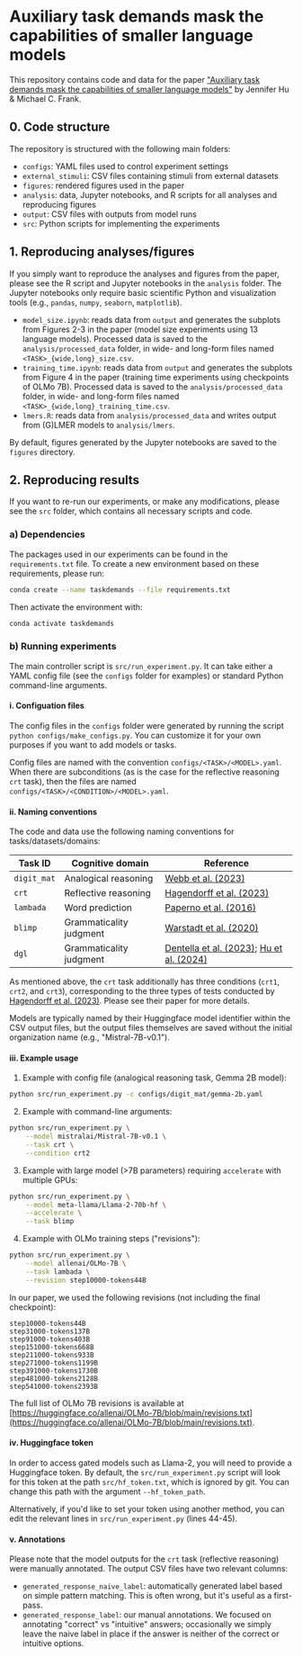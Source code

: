 # Auxiliary task demands mask the capabilities of smaller language models

This repository contains code and data for the paper ["Auxiliary task demands mask the capabilities of smaller language models"](https://arxiv.org/abs/2404.02418) by Jennifer Hu & Michael C. Frank.

## 0. Code structure

The repository is structured with the following main folders:

- `configs`: YAML files used to control experiment settings
- `external_stimuli`: CSV files containing stimuli from external datasets
- `figures`: rendered figures used in the paper
- `analysis`: data, Jupyter notebooks, and R scripts for all analyses and reproducing figures
- `output`: CSV files with outputs from model runs
- `src`: Python scripts for implementing the experiments

## 1. Reproducing analyses/figures

If you simply want to reproduce the analyses and figures from the paper,
please see the R script and Jupyter notebooks in the `analysis` folder. 
The Jupyter notebooks only require basic scientific Python and visualization tools
(e.g., `pandas`, `numpy`, `seaborn`, `matplotlib`).

- `model_size.ipynb`: reads data from `output` and generates the subplots from Figures 2-3 in the paper (model size experiments using 13 language models). 
Processed data is saved to the `analysis/processed_data` folder, in wide- and long-form files named `<TASK>_{wide,long}_size.csv`.
- `training_time.ipynb`: reads data from `output` and generates the subplots from Figure 4 in the paper (training time experiments using checkpoints of OLMo 7B).
Processed data is saved to the `analysis/processed_data` folder, in wide- and long-form files named `<TASK>_{wide,long}_training_time.csv`.
- `lmers.R`: reads data from `analysis/processed_data` and writes output from (G)LMER models to `analysis/lmers`.

By default, figures generated by the Jupyter notebooks are saved to the `figures` directory.

## 2. Reproducing results

If you want to re-run our experiments, or make any modifications,
please see the `src` folder, which contains all necessary scripts and code.

### a) Dependencies

The packages used in our experiments can be found in the `requirements.txt` file.
To create a new environment based on these requirements, please run:
```bash
conda create --name taskdemands --file requirements.txt
```
Then activate the environment with:
```bash
conda activate taskdemands
```

### b) Running experiments

The main controller script is `src/run_experiment.py`. It can take either a YAML config file (see the `configs` folder for examples) or standard Python command-line arguments.

#### i. Configuation files

The config files in the `configs` folder were generated by running the script `python configs/make_configs.py`. You can customize it for your own purposes if you want to add models or tasks.

Config files are named with the convention `configs/<TASK>/<MODEL>.yaml`. When there are subconditions (as is the case for the reflective reasoning `crt` task), then the files are named `configs/<TASK>/<CONDITION>/<MODEL>.yaml`.

#### ii. Naming conventions

The code and data use the following naming conventions for tasks/datasets/domains:

| Task ID      | Cognitive domain  | Reference |
| ------------ | --------------------------- | --------- |
| `digit_mat`  | Analogical reasoning        | [Webb et al. (2023)](https://www.nature.com/articles/s41562-023-01659-w)  |
| `crt`        | Reflective reasoning        | [Hagendorff et al. (2023)](https://www.nature.com/articles/s43588-023-00527-x) |
| `lambada`    | Word prediction             | [Paperno et al. (2016)](https://aclanthology.org/P16-1144/) |
| `blimp`      | Grammaticality judgment     | [Warstadt et al. (2020)](https://direct.mit.edu/tacl/article/doi/10.1162/tacl_a_00321/96452/BLiMP-The-Benchmark-of-Linguistic-Minimal-Pairs) |
| `dgl`        | Grammaticality judgment     | [Dentella et al. (2023)](https://www.pnas.org/doi/10.1073/pnas.2309583120); [Hu et al. (2024)](https://arxiv.org/abs/2402.01676) |

As mentioned above, the `crt` task additionally has three conditions (`crt1`, `crt2`, and `crt3`),
corresponding to the three types of tests conducted by [Hagendorff et al. (2023)](https://www.nature.com/articles/s43588-023-00527-x).
Please see their paper for more details.

Models are typically named by their Huggingface model identifier within the CSV output files, but the output files themselves are saved without the initial organization name (e.g., "Mistral-7B-v0.1").

#### iii. Example usage

1. Example with config file (analogical reasoning task, Gemma 2B model):
```bash
python src/run_experiment.py -c configs/digit_mat/gemma-2b.yaml
```

2. Example with command-line arguments:
```bash
python src/run_experiment.py \
    --model mistralai/Mistral-7B-v0.1 \
    --task crt \
    --condition crt2
```

3. Example with large model (>7B parameters) requiring `accelerate` with multiple GPUs:
```bash
python src/run_experiment.py \
    --model meta-llama/Llama-2-70b-hf \
    --accelerate \
    --task blimp
```

4. Example with OLMo training steps ("revisions"):
```bash
python src/run_experiment.py \
    --model allenai/OLMo-7B \
    --task lambada \
    --revision step10000-tokens44B
```
In our paper, we used the following revisions (not including the final checkpoint):
```
step10000-tokens44B
step31000-tokens137B
step91000-tokens403B
step151000-tokens668B
step211000-tokens933B
step271000-tokens1199B
step391000-tokens1730B
step481000-tokens2128B
step541000-tokens2393B
```
The full list of OLMo 7B revisions is available at [https://huggingface.co/allenai/OLMo-7B/blob/main/revisions.txt](https://huggingface.co/allenai/OLMo-7B/blob/main/revisions.txt).

#### iv. Huggingface token

In order to access gated models such as Llama-2, you will need to provide a Huggingface token.
By default, the `src/run_experiment.py` script will look for this token at the path `src/hf_token.txt`, which is ignored by git. You can change this path with the argument `--hf_token_path`.

Alternatively, if you'd like to set your token using another method, you can edit the relevant lines in `src/run_experiment.py` (lines 44-45).

#### v. Annotations

Please note that the model outputs for the `crt` task (reflective reasoning)
were manually annotated. The output CSV files have two relevant columns:

- `generated_response_naive_label`: automatically generated label based on simple pattern matching. This is often wrong, but it's useful as a first-pass.
- `generated_response_label`: our manual annotations. We focused on annotating "correct" vs "intuitive" answers; occasionally we simply leave the naive label in place if the answer is neither of the correct or intuitive options.